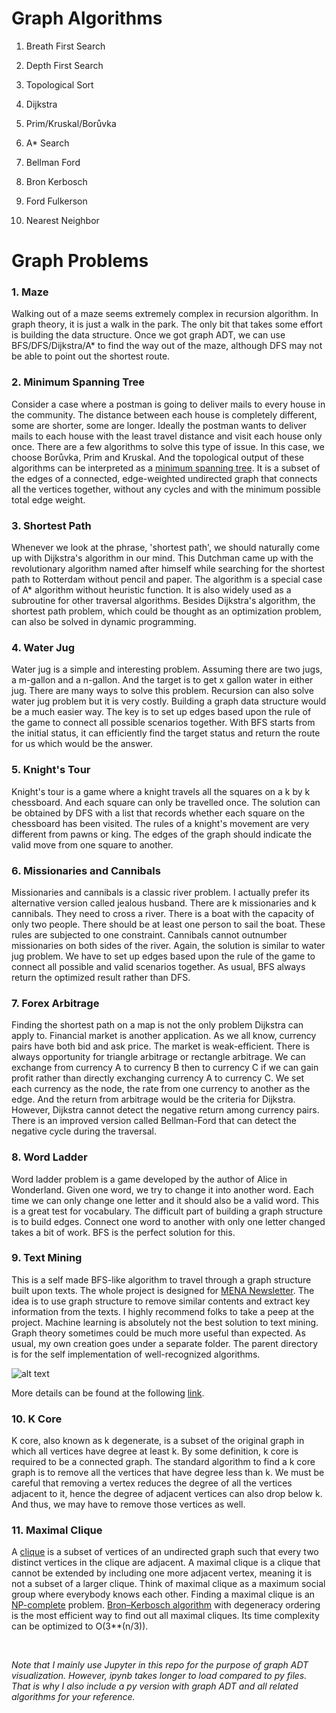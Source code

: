 # Graph Algorithms

1. Breath First Search

2. Depth First Search

3. Topological Sort

4. Dijkstra

5. Prim/Kruskal/Borůvka

6. A* Search

7. Bellman Ford

8. Bron Kerbosch

9. Ford Fulkerson

10. Nearest Neighbor

# Graph Problems

### 1. Maze

Walking out of a maze seems extremely complex in recursion algorithm. In graph theory, it is just a walk in the park. The only bit that takes some effort is building the data structure. Once we got graph ADT, we can use BFS/DFS/Dijkstra/A* to find the way out of the maze, although DFS may not be able to point out the shortest route.

### 2. Minimum Spanning Tree

Consider a case where a postman is going to deliver mails to every house in the community. The distance between each house is completely different, some are shorter, some are longer. Ideally the postman wants to deliver mails to each house with the least travel distance and visit each house only once. There are a few algorithms to solve this type of issue. In this case, we choose Borůvka, Prim and Kruskal. And the topological output of these algorithms can be interpreted as a <a href=https://en.wikipedia.org/wiki/Minimum_spanning_tree>minimum spanning tree</a>. It is a subset of the edges of a connected, edge-weighted undirected graph that connects all the vertices together, without any cycles and with the minimum possible total edge weight.

### 3. Shortest Path

Whenever we look at the phrase, 'shortest path', we should naturally come up with Dijkstra's algorithm in our mind. This Dutchman came up with the revolutionary algorithm named after himself while searching for the shortest path to Rotterdam without pencil and paper. The algorithm is a special case of A* algorithm without heuristic function. It is also widely used as a subroutine for other traversal algorithms. Besides Dijkstra's algorithm, the shortest path problem, which could be thought as an optimization problem, can also be solved in dynamic programming.

### 4. Water Jug

Water jug is a simple and interesting problem. Assuming there are two jugs, a m-gallon and a n-gallon. And the target is to get x gallon water in either jug. There are many ways to solve this problem. Recursion can also solve water jug problem but it is very costly. Building a graph data structure would be a much easier way. The key is to set up edges based upon the rule of the game to connect all possible scenarios together. With BFS starts from the initial status, it can efficiently find the target status and return the route for us which would be the answer.

### 5. Knight's Tour

Knight's tour is a game where a knight travels all the squares on a k by k chessboard. And each square can only be travelled once. The solution can be obtained by DFS with a list that records whether each square on the chessboard has been visited. The rules of a knight's movement are very different from pawns or king. The edges of the graph should indicate the valid move from one square to another.
 
### 6. Missionaries and Cannibals

Missionaries and cannibals is a classic river problem. I actually prefer its alternative version called jealous husband. There are k missionaries and k cannibals. They need to cross a river. There is a boat with the capacity of only two people. There should be at least one person to sail the boat. These rules are subjected to one constraint. Cannibals cannot outnumber missionaries on both sides of the river. Again, the solution is similar to water jug problem. We have to set up edges based upon the rule of the game to connect all possible and valid scenarios together. As usual, BFS always return the optimized result rather than DFS.

### 7. Forex Arbitrage

Finding the shortest path on a map is not the only problem Dijkstra can apply to. Financial market is another application. As we all know, currency pairs have both bid and ask price. The market is weak-efficient. There is always opportunity for triangle arbitrage or rectangle arbitrage. We can exchange from currency A to currency B then to currency C if we can gain profit rather than directly exchanging currency A to currency C. We set each currency as the node, the rate from one currency to another as the edge. And the return from arbitrage would be the criteria for Dijkstra. However, Dijkstra cannot detect the negative return among currency pairs. There is an improved version called Bellman-Ford that can detect the negative cycle during the traversal.

### 8. Word Ladder

Word ladder problem is a game developed by the author of Alice in Wonderland. Given one word, we try to change it into another word. Each time we can only change one letter and it should also be a valid word. This is a great test for vocabulary.  The difficult part of building a graph structure is to build edges. Connect one word to another with only one letter changed takes a bit of work. BFS is the perfect solution for this.

### 9. Text Mining

This is a self made BFS-like algorithm to travel through a graph structure built upon texts. The whole project is designed for <a href=https://github.com/je-suis-tm/web-scraping/blob/master/MENA%20Newsletter.py>MENA Newsletter</a>. The idea is to use graph structure to remove similar contents and extract key information from the texts. I highly recommend folks to take a peep at the project. Machine learning is absolutely not the best solution to text mining. Graph theory sometimes could be much more useful than expected. As usual, my own creation goes under a separate folder. The parent directory is for the self implementation of well-recognized algorithms. 

![alt text](https://github.com/je-suis-tm/graph-theory/blob/master/Text%20Mining%20project/preview/wordcloud.png)

More details can be found at the following <a href=https://github.com/je-suis-tm/graph-theory/blob/master/Text%20Mining%20project/README.md>link</a>.

### 10. K Core

K core, also known as k degenerate, is a subset of the original graph in which all vertices have degree at least k. By some definition, k core is required to be a connected graph. The standard algorithm to find a k core graph is to remove all the vertices that have degree less than k. We must be careful that removing a vertex reduces the degree of all the vertices adjacent to it, hence the degree of adjacent vertices can also drop below k. And thus, we may have to remove those vertices as well.

### 11. Maximal Clique

A <a href=https://en.wikipedia.org/wiki/Clique_(graph_theory)>clique</a> is a subset of vertices of an undirected graph such that every two distinct vertices in the clique are adjacent. A maximal clique is a clique that cannot be extended by including one more adjacent vertex, meaning it is not a subset of a larger clique. Think of maximal clique as a maximum social group where everybody knows each other. Finding a maximal clique is an <a href=https://en.wikipedia.org/wiki/NP-completeness>NP-complete</a> problem. <a href=https://en.wikipedia.org/wiki/Bron–Kerbosch_algorithm>Bron–Kerbosch algorithm</a> with degeneracy ordering is the most efficient way to find out all maximal cliques. Its time complexity can be optimized to O(3**(n/3)).

&nbsp;

*Note that I mainly use Jupyter in this repo for the purpose of graph ADT visualization. However, ipynb takes longer to load compared to py files. That is why I also include a py version with graph ADT and all related algorithms for your reference.*

